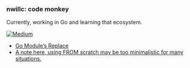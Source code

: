 ### nwillc: code monkey

Currently, working in Go and learning that ecosystem. 

[![Medium](https://img.shields.io/badge/medium-%2312100E.svg?&style=for-the-badge&logo=medium&logoColor=white)](https://medium.com/@nwillc)
<!-- BLOG-POST-LIST:START -->
- [Go Module’s Replace](https://levelup.gitconnected.com/go-modules-replace-3ea6d0139c91?source=rss-c9a4243d7014------2)
- [A note here, using FROM scratch may be too minimalistic for many situations.](https://medium.com/@nwillc/a-note-here-using-from-scratch-may-be-too-minimalistic-for-many-situations-1e58154ff5b9?source=rss-c9a4243d7014------2)
<!-- BLOG-POST-LIST:END -->
